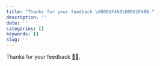 ```yaml
---
title: "Thanks for your feedback \U0001F468‍\U0001F4BB."
description: ''
date: ''
categories: []
keywords: []
slug: ''
---
```


Thanks for your feedback [👨‍💻](https://medium.com/u/690f8e9c1baf).